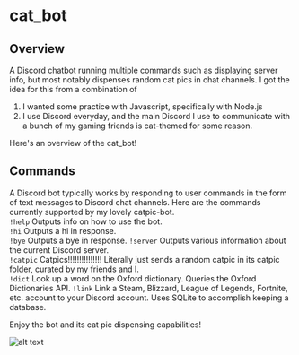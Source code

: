 # cat_bot
## Overview
A Discord chatbot running multiple commands such as displaying server info, but most notably dispenses random cat pics in chat channels.
I got the idea for this from a combination of 
1. I wanted some practice with Javascript, specifically with Node.js
2. I use Discord everyday, and the main Discord I use to communicate with a bunch of my gaming friends is cat-themed for some reason.

Here's an overview of the cat_bot!

## Commands
A Discord bot typically works by responding to user commands in the form of text messages to Discord chat channels. Here are the
commands currently supported by my lovely catpic-bot.  
`!help` Outputs info on how to use the bot.  
`!hi` Outputs a hi in response.  
`!bye` Outputs a bye in response.
`!server` Outputs various information about the current Discord server.  
`!catpic` Catpics!!!!!!!!!!!!!!! Literally just sends a random catpic in its catpic folder, curated by my friends and I.  
`!dict` Look up a word on the Oxford dictionary. Queries the Oxford Dictionaries API.
`!link` Link a Steam, Blizzard, League of Legends, Fortnite, etc. account to your Discord account. Uses SQLite to accomplish keeping a database. 

Enjoy the bot and its cat pic dispensing capabilities!

![alt text][logo]

[logo]: https://raw.githubusercontent.com/chrisvthai/catpic_bot/master/pics/To-infinity-and-beyond.jpeg "To infinity and beyond!"
